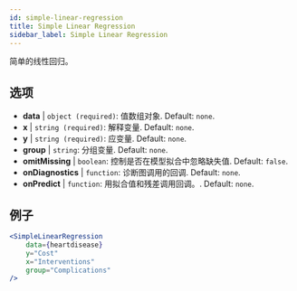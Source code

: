 ```yaml
---
id: simple-linear-regression
title: Simple Linear Regression
sidebar_label: Simple Linear Regression
---
```


简单的线性回归。

## 选项

* __data__ | `object (required)`: 值数组对象. Default: `none`.
* __x__ | `string (required)`: 解释变量. Default: `none`.
* __y__ | `string (required)`: 应变量. Default: `none`.
* __group__ | `string`: 分组变量. Default: `none`.
* __omitMissing__ | `boolean`: 控制是否在模型拟合中忽略缺失值. Default: `false`.
* __onDiagnostics__ | `function`: 诊断图调用的回调. Default: `none`.
* __onPredict__ | `function`: 用拟合值和残差调用回调。. Default: `none`.


## 例子

```jsx live
<SimpleLinearRegression 
    data={heartdisease} 
    y="Cost"
    x="Interventions"
    group="Complications"
/>
```

